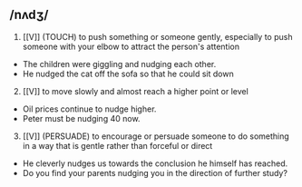 ## /nʌdʒ/
1. [[V]]
(TOUCH)
to push something or someone gently, especially to push someone with your elbow to attract the person's attention

- The children were giggling and nudging each other. 
- He nudged the cat off the sofa so that he could sit down

2. [[V]]
to move slowly and almost reach a higher point or level

- Oil prices continue to nudge higher.
- Peter must be nudging 40 now.

3. [[V]]
(PERSUADE)
to encourage or persuade someone to do something in a way that is gentle rather than forceful or direct

- He cleverly nudges us towards the conclusion he himself has reached.
- Do you find your parents nudging you in the direction of further study?